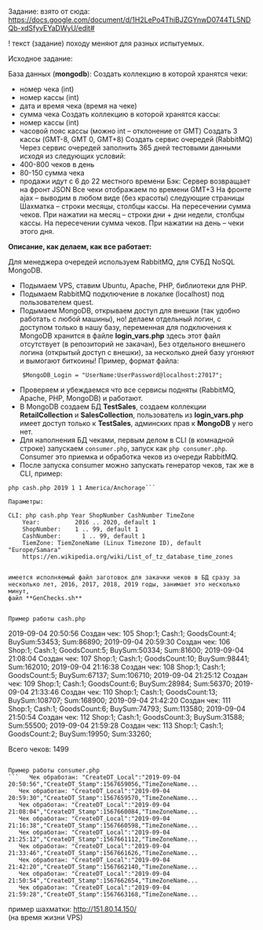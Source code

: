 
Задание:
взято от сюда: https://docs.google.com/document/d/1H2LePo4ThiBJZGYnwD0744TL5NDQb-xdSfyvEYaDWyU/edit#

! текст (задание) походу меняют для разных испытуемых.

Исходное задание:

База данных (**mongodb**):
Создать коллекцию в которой хранятся чеки:
- номер чека (int)
- номер кассы (int)
- дата и время чека (время на чеке)
- сумма чека
Создать коллекцию в которой хранятся кассы:
- номер кассы (int)
- часовой пояс кассы (можно int – отклонение от GMT) 
Создать 3 кассы (GMT-8, GMT 0, GMT+8)
Создать сервис очередей (RabbitMQ)
Через сервис очередей заполнить 365 дней тестовыми данными исходя из следующих условий:
- 400-800 чеков в день
- 80-150 сумма чека
- продажи идут с 6 до 22 местного времени
Бэк:
Сервер возвращает на фронт JSON
Все чеки отображаем по времени GMT+3
На фронте ajax – выводим в любом виде (без красоты) следующие страницы
 Шахматка – строки месяцы, столбцы кассы. На пересечении сумма чеков. 
 При нажатии на месяц – строки дни + дни недели, столбцы кассы. На пересечении сумма чеков.
 При нажатии на день – чеки этого дня.
 



**Описание, как делаем, как все работает:**

Для менеджера очередей используем RabbitMQ, для СУБД NoSQL MongoDB.
- Подымаем VPS, ставим Ubuntu, Apache, PHP, библиотеки для PHP.
- Подымаем RabbitMQ подключение в локалке (localhost) под пользователем quest.
- Подымаем MongoDB, открываем доступ для внешки (так удобно работать с любой машины), 
но! делаем отдельный логин, с доступом только в нашу базу, переменная для подключения 
к MongoDB хранится в файле **login_vars.php** здесь этот файл отсутствует (в репозиторий не закачан),
Без отдельного внешнего логина (открытый доступ с внешки), за несколько дней базу угоняют и вымогают биткоины!
Пример, формат файла:
```
	$MongoDB_Login = "UserName:UserPassword@localhost:27017";
```

- Проверяем и убеждаемся что все сервисы подняты (RabbitMQ, Apache, PHP, MongoDB) и работают.
- В MongoDB создаем БД **TestSales**, создаем коллекции **RetailCollection** и **SalesCollection**, 
пользователь из **login_vars.php** имеет доступ только к **TestSales**, админских прав к **MongoDB** у него нет.
- Для наполнения БД чеками, первым делом в CLI (в комнадной строке) запускаем ```consumer.php```, 
запуск как  ```php consumer.php```. Consumer это приемка и обработка чеков из очереди RabbitMQ.
- После запуска consumer можно запускать генератор чеков, так же в CLI, пример: 
```
php cash.php 2019 1 1 America/Anchorage```

Параметры:
```
	CLI: php cash.php Year ShopNumber CashNumber TimeZone
		Year:          2016 .. 2020, default 1
		ShopNumber:    1 .. 99, default 1
		CashNumber:      1 .. 99, default 1
		TiemZone: TiemZoneName (Linux Timezone ID), default "Europe/Samara"
		https://en.wikipedia.org/wiki/List_of_tz_database_time_zones
```

имеется исполняемый файл заготовок для закачки чеков в БД сразу за несколько лет, 2016, 2017, 2018, 2019 годы, занимает это несколько минут,
файл **GenChecks.sh**


Пример работы cash.php
```
   2019-09-04 20:50:56  Создан чек: 105   Shop:1;  Cash:1;  GoodsCount:4;  BuySum:53453;  Sum:86890;
   2019-09-04 20:59:30  Создан чек: 106   Shop:1;  Cash:1;  GoodsCount:5;  BuySum:50334;  Sum:81600;
   2019-09-04 21:08:04  Создан чек: 107   Shop:1;  Cash:1;  GoodsCount:10;  BuySum:98441;  Sum:162010;
   2019-09-04 21:16:38  Создан чек: 108   Shop:1;  Cash:1;  GoodsCount:5;  BuySum:67137;  Sum:106710;
   2019-09-04 21:25:12  Создан чек: 109   Shop:1;  Cash:1;  GoodsCount:6;  BuySum:28984;  Sum:56370;
   2019-09-04 21:33:46  Создан чек: 110   Shop:1;  Cash:1;  GoodsCount:13;  BuySum:108707;  Sum:168900;
   2019-09-04 21:42:20  Создан чек: 111   Shop:1;  Cash:1;  GoodsCount:6;  BuySum:74793;  Sum:113580;
   2019-09-04 21:50:54  Создан чек: 112   Shop:1;  Cash:1;  GoodsCount:3;  BuySum:31588;  Sum:55500;
   2019-09-04 21:59:28  Создан чек: 113   Shop:1;  Cash:1;  GoodsCount:2;  BuySum:19950;  Sum:33260;


Всего чеков: 1499
```

Пример работы consumer.php
```   Чек обработан: "CreateDT_Local":"2019-09-04 20:50:56","CreateDT_Stamp":1567659056,"TimeZoneName...
   Чек обработан: "CreateDT_Local":"2019-09-04 20:59:30","CreateDT_Stamp":1567659570,"TimeZoneName...
   Чек обработан: "CreateDT_Local":"2019-09-04 21:08:04","CreateDT_Stamp":1567660084,"TimeZoneName...
   Чек обработан: "CreateDT_Local":"2019-09-04 21:16:38","CreateDT_Stamp":1567660598,"TimeZoneName...
   Чек обработан: "CreateDT_Local":"2019-09-04 21:25:12","CreateDT_Stamp":1567661112,"TimeZoneName...
   Чек обработан: "CreateDT_Local":"2019-09-04 21:33:46","CreateDT_Stamp":1567661626,"TimeZoneName...
   Чек обработан: "CreateDT_Local":"2019-09-04 21:42:20","CreateDT_Stamp":1567662140,"TimeZoneName...
   Чек обработан: "CreateDT_Local":"2019-09-04 21:50:54","CreateDT_Stamp":1567662654,"TimeZoneName...
   Чек обработан: "CreateDT_Local":"2019-09-04 21:59:28","CreateDT_Stamp":1567663168,"TimeZoneName...
```

пример шахматки: http://151.80.14.150/  
(на время жизни VPS)
